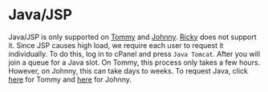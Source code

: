 # Java/JSP

Java/JSP is only supported on [Tommy](../servers/virtual/tommy.md) and [Johnny](../servers/virtual/johnny.md). [Ricky](../servers/virtual/ricky.md) does not support it. Since JSP causes high load, we require each user to request it individually. To do this, log in to cPanel and press `Java Tomcat`. After you will join a queue for a Java slot. On Tommy, this process only takes a few hours. However, on Johnny, this can take days to weeks. To request Java, click [here](https://tommy.heliohost.org:2083/frontend/paper_lantern/java/index.live.php) for Tommy and [here](https://johnny.heliohost.org:2083/frontend/paper_lantern/java/index.live.php) for Johnny.

